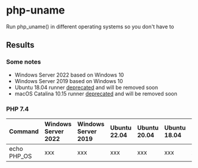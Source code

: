 # php-uname

Run php_uname() in different operating systems so you don't have to

## Results

### Some notes

* Windows Server 2022 based on Windows 10
* Windows Server 2019 based on Windows 10
* Ubuntu 18.04 runner [deprecated](runners) and will be removed soon
* macOS Catalina 10.15 runner [deprecated](runners) and will be removed soon

### PHP 7.4

| Command | Windows Server 2022 | Windows Server 2019 | Ubuntu 22.04 | Ubuntu 20.04 | Ubuntu 18.04 | macOS Monterey 12 | macOS Big Sur 11 | macOS Catalina 10.15 |
| :--- | :---- | :--- | :--- | :--- | :--- | :--- | :--- | :--- |
| echo PHP_OS | xxx | xxx | xxx | xxx | xxx | xxx | xxx | xxx |

[runners]: https://docs.github.com/en/actions/using-github-hosted-runners/about-github-hosted-runners#supported-runners-and-hardware-resources
